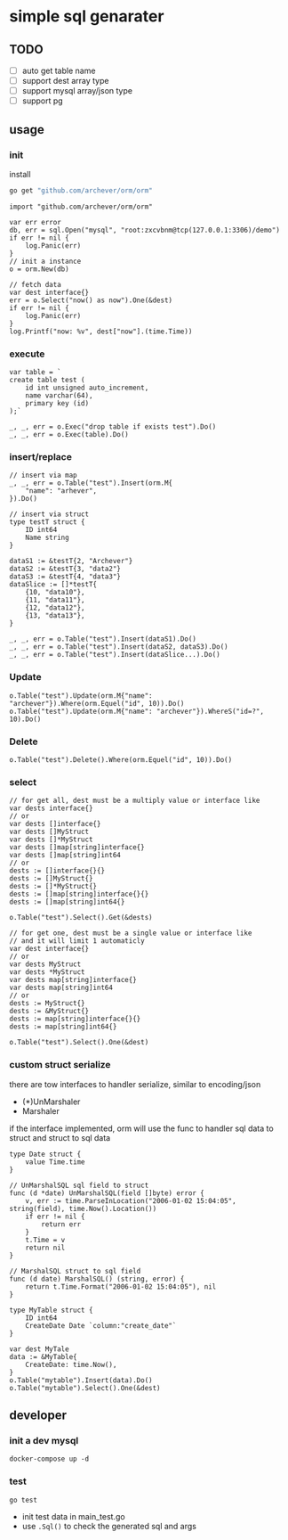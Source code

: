 
# simple sql genarater

## TODO
* [ ] auto get table name
* [ ] support dest array type
* [ ] support mysql array/json type
* [ ] support pg

## usage

### init
install

```bash
go get "github.com/archever/orm/orm"
```

```golang
import "github.com/archever/orm/orm"

var err error
db, err = sql.Open("mysql", "root:zxcvbnm@tcp(127.0.0.1:3306)/demo")
if err != nil {
    log.Panic(err)
}
// init a instance
o = orm.New(db)

// fetch data
var dest interface{}
err = o.Select("now() as now").One(&dest)
if err != nil {
    log.Panic(err)
}
log.Printf("now: %v", dest["now"].(time.Time))
```

### execute

```golang
var table = ` 
create table test (
	id int unsigned auto_increment,
	name varchar(64),
	primary key (id)
);`

_, _, err = o.Exec("drop table if exists test").Do()
_, _, err = o.Exec(table).Do()
```

### insert/replace

```golang
// insert via map
_, _, err = o.Table("test").Insert(orm.M{
	"name": "arhever",
}).Do()

// insert via struct
type testT struct {
	ID int64
	Name string
}

dataS1 := &testT{2, "Archever"}
dataS2 := &testT{3, "data2"}
dataS3 := &testT{4, "data3"}
dataSlice := []*testT{
	{10, "data10"},
	{11, "data11"},
	{12, "data12"},
	{13, "data13"},
}

_, _, err = o.Table("test").Insert(dataS1).Do()
_, _, err = o.Table("test").Insert(dataS2, dataS3).Do()
_, _, err = o.Table("test").Insert(dataSlice...).Do()
```

### Update

```golang
o.Table("test").Update(orm.M{"name": "archever"}).Where(orm.Equel("id", 10)).Do()
o.Table("test").Update(orm.M{"name": "archever"}).WhereS("id=?", 10).Do()
```

### Delete

```golang
o.Table("test").Delete().Where(orm.Equel("id", 10)).Do()
```

### select

```golang
// for get all, dest must be a multiply value or interface like
var dests interface{}
// or
var dests []interface{}
var dests []MyStruct
var dests []*MyStruct
var dests []map[string]interface{}
var dests []map[string]int64
// or
dests := []interface{}{}
dests := []MyStruct{}
dests := []*MyStruct{}
dests := []map[string]interface{}{}
dests := []map[string]int64{}

o.Table("test").Select().Get(&dests)

// for get one, dest must be a single value or interface like
// and it will limit 1 automaticly
var dest interface{}
// or
var dests MyStruct
var dests *MyStruct
var dests map[string]interface{}
var dests map[string]int64
// or
dests := MyStruct{}
dests := &MyStruct{}
dests := map[string]interface{}{}
dests := map[string]int64{}

o.Table("test").Select().One(&dest)
```

### custom struct serialize
there are tow interfaces to handler serialize, similar to encoding/json

* (*)UnMarshaler
* Marshaler

if the interface implemented, orm will use the func to handler sql data to struct and struct to sql data

```golang
type Date struct {
	value Time.time
}

// UnMarshalSQL sql field to struct
func (d *date) UnMarshalSQL(field []byte) error {
	v, err := time.ParseInLocation("2006-01-02 15:04:05", string(field), time.Now().Location())
	if err != nil {
		return err
	}
	t.Time = v
	return nil
}

// MarshalSQL struct to sql field
func (d date) MarshalSQL() (string, error) {
	return t.Time.Format("2006-01-02 15:04:05"), nil
}

type MyTable struct {
	ID int64
	CreateDate Date `column:"create_date"` 
}

var dest MyTale
data := &MyTable{
	CreateDate: time.Now(),
} 
o.Table("mytable").Insert(data).Do()
o.Table("mytable").Select().One(&dest)
```


## developer

### init a dev mysql	

`docker-compose up -d`

### test

`go test`

* init test data in main_test.go
* use `.Sql()` to check the generated sql and args
